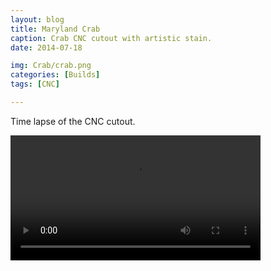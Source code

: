```yaml
---
layout: blog
title: Maryland Crab
caption: Crab CNC cutout with artistic stain.
date: 2014-07-18

img: Crab/crab.png
categories: [Builds]
tags: [CNC]

---
```


Time lapse of the CNC cutout.

<video width="400px" style="text-align: center; margin: auto;">
<source class="lazy" src="/assets/img/placeholder.png" data-src="/assets/img/posts/Crab/2018-12-16 17.57.59.mov">
</video>